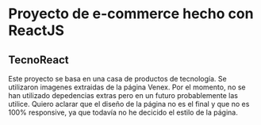 # Proyecto de e-commerce hecho con ReactJS

## TecnoReact

Este proyecto se basa en una casa de productos de tecnología.
Se utilizaron imagenes extraidas de la página Venex.
Por el momento, no se han utilizado depedencias extras pero en un futuro probablemente las utilice.
Quiero aclarar que el diseño de la página no es el final y que no es 100% responsive, ya que todavía
no he decicido el estilo de la página.